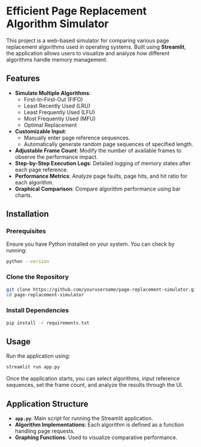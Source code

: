 # Efficient Page Replacement Algorithm Simulator

This project is a web-based simulator for comparing various page replacement algorithms used in operating systems. Built using **Streamlit**, the application allows users to visualize and analyze how different algorithms handle memory management.



## Features

- **Simulate Multiple Algorithms**:
  - First-In-First-Out (FIFO)
  - Least Recently Used (LRU)
  - Least Frequently Used (LFU)
  - Most Frequently Used (MFU)
  - Optimal Replacement
- **Customizable Input**:
  - Manually enter page reference sequences.
  - Automatically generate random page sequences of specified length.
- **Adjustable Frame Count**: Modify the number of available frames to observe the performance impact.
- **Step-by-Step Execution Logs**: Detailed logging of memory states after each page reference.
- **Performance Metrics**: Analyze page faults, page hits, and hit ratio for each algorithm.
- **Graphical Comparison**: Compare algorithm performance using bar charts.

## Installation

### Prerequisites
Ensure you have Python installed on your system. You can check by running:

```bash
python --version
```

### Clone the Repository

```bash
git clone https://github.com/yourusername/page-replacement-simulator.git
cd page-replacement-simulator
```

### Install Dependencies

```bash
pip install -r requirements.txt
```

## Usage

Run the application using:

```bash
streamlit run app.py
```

Once the application starts, you can select algorithms, input reference sequences, set the frame count, and analyze the results through the UI.

## Application Structure

- **`app.py`**: Main script for running the Streamlit application.
- **Algorithm Implementations**: Each algorithm is defined as a function handling page requests.
- **Graphing Functions**: Used to visualize comparative performance.
